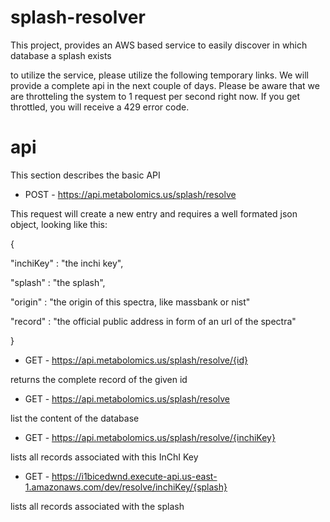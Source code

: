 # splash-resolver
This project, provides an AWS based service to easily discover in which database a splash exists

to utilize the service, please utilize the following temporary links. We will provide a complete api in the
next couple of days. Please be aware that we are throtteling the system to 1 request per second right now. If you get throttled, you will receive
a 429 error code.

# api

This section describes the basic API

*  POST - https://api.metabolomics.us/splash/resolve

This request will create a new entry and requires a well formated json object, looking like this:

{

 "inchiKey" : "the inchi key",

 "splash" : "the splash",

 "origin" : "the origin of this spectra, like massbank or nist"

 "record" : "the official public address in form of an url of the spectra"

}

*  GET - https://api.metabolomics.us/splash/resolve/{id}

returns the complete record of the given id

*  GET - https://api.metabolomics.us/splash/resolve

list the content of the database

*  GET - https://api.metabolomics.us/splash/resolve/{inchiKey}

lists all records associated with this InChI Key

*  GET - https://i1bicedwnd.execute-api.us-east-1.amazonaws.com/dev/resolve/inchiKey/{splash}

lists all records associated with the splash
